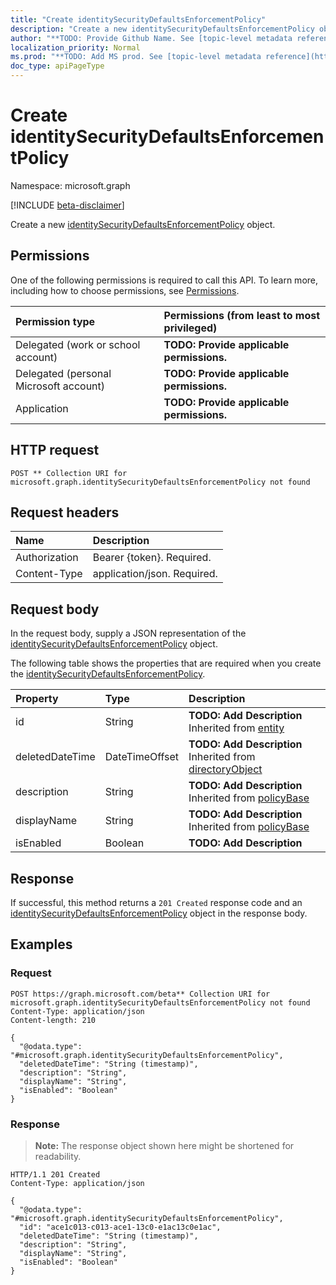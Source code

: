 ```yaml
---
title: "Create identitySecurityDefaultsEnforcementPolicy"
description: "Create a new identitySecurityDefaultsEnforcementPolicy object."
author: "**TODO: Provide Github Name. See [topic-level metadata reference](https://msgo.azurewebsites.net/add/document/guidelines/metadata.html#topic-level-metadata)**"
localization_priority: Normal
ms.prod: "**TODO: Add MS prod. See [topic-level metadata reference](https://msgo.azurewebsites.net/add/document/guidelines/metadata.html#topic-level-metadata)**"
doc_type: apiPageType
---
```


# Create identitySecurityDefaultsEnforcementPolicy
Namespace: microsoft.graph

[!INCLUDE [beta-disclaimer](../../includes/beta-disclaimer.md)]

Create a new [identitySecurityDefaultsEnforcementPolicy](../resources/identitysecuritydefaultsenforcementpolicy.md) object.

## Permissions
One of the following permissions is required to call this API. To learn more, including how to choose permissions, see [Permissions](/graph/permissions-reference).

|Permission type|Permissions (from least to most privileged)|
|:---|:---|
|Delegated (work or school account)|**TODO: Provide applicable permissions.**|
|Delegated (personal Microsoft account)|**TODO: Provide applicable permissions.**|
|Application|**TODO: Provide applicable permissions.**|

## HTTP request

<!-- {
  "blockType": "ignored"
}
-->
``` http
POST ** Collection URI for microsoft.graph.identitySecurityDefaultsEnforcementPolicy not found
```

## Request headers
|Name|Description|
|:---|:---|
|Authorization|Bearer {token}. Required.|
|Content-Type|application/json. Required.|

## Request body
In the request body, supply a JSON representation of the [identitySecurityDefaultsEnforcementPolicy](../resources/identitysecuritydefaultsenforcementpolicy.md) object.

The following table shows the properties that are required when you create the [identitySecurityDefaultsEnforcementPolicy](../resources/identitysecuritydefaultsenforcementpolicy.md).

|Property|Type|Description|
|:---|:---|:---|
|id|String|**TODO: Add Description** Inherited from [entity](../resources/entity.md)|
|deletedDateTime|DateTimeOffset|**TODO: Add Description** Inherited from [directoryObject](../resources/directoryobject.md)|
|description|String|**TODO: Add Description** Inherited from [policyBase](../resources/policybase.md)|
|displayName|String|**TODO: Add Description** Inherited from [policyBase](../resources/policybase.md)|
|isEnabled|Boolean|**TODO: Add Description**|



## Response

If successful, this method returns a `201 Created` response code and an [identitySecurityDefaultsEnforcementPolicy](../resources/identitysecuritydefaultsenforcementpolicy.md) object in the response body.

## Examples

### Request
<!-- {
  "blockType": "request",
  "name": "create_identitysecuritydefaultsenforcementpolicy_from_"
}
-->
``` http
POST https://graph.microsoft.com/beta** Collection URI for microsoft.graph.identitySecurityDefaultsEnforcementPolicy not found
Content-Type: application/json
Content-length: 210

{
  "@odata.type": "#microsoft.graph.identitySecurityDefaultsEnforcementPolicy",
  "deletedDateTime": "String (timestamp)",
  "description": "String",
  "displayName": "String",
  "isEnabled": "Boolean"
}
```


### Response
>**Note:** The response object shown here might be shortened for readability.
<!-- {
  "blockType": "response",
  "truncated": true,
  "@odata.type": "microsoft.graph.identitySecurityDefaultsEnforcementPolicy"
}
-->
``` http
HTTP/1.1 201 Created
Content-Type: application/json

{
  "@odata.type": "#microsoft.graph.identitySecurityDefaultsEnforcementPolicy",
  "id": "ace1c013-c013-ace1-13c0-e1ac13c0e1ac",
  "deletedDateTime": "String (timestamp)",
  "description": "String",
  "displayName": "String",
  "isEnabled": "Boolean"
}
```

